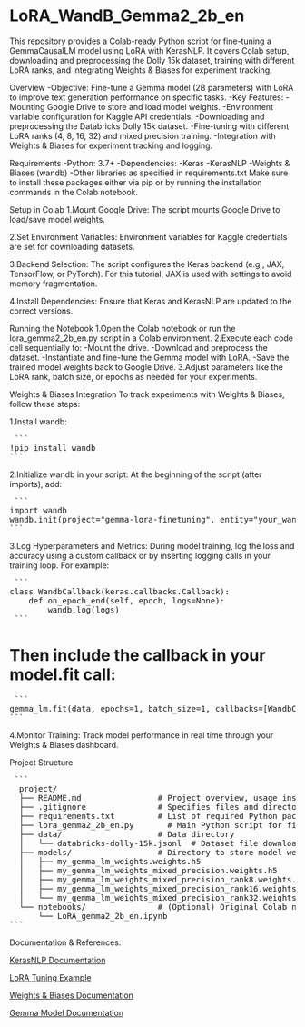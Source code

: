 # LoRA_WandB_Gemma2_2b_en
This repository provides a Colab-ready Python script for fine-tuning a GemmaCausalLM model using LoRA with KerasNLP. It covers Colab setup, downloading and preprocessing the Dolly 15k dataset, training with different LoRA ranks, and integrating Weights &amp; Biases for experiment tracking.


Overview
-Objective: Fine-tune a Gemma model (2B parameters) with LoRA to improve text generation performance on specific tasks.
-Key Features:
  -Mounting Google Drive to store and load model weights.
  -Environment variable configuration for Kaggle API credentials.
  -Downloading and preprocessing the Databricks Dolly 15k dataset.
  -Fine-tuning with different LoRA ranks (4, 8, 16, 32) and mixed precision training.
  -Integration with Weights & Biases for experiment tracking and logging.

Requirements
-Python: 3.7+
-Dependencies:
  -Keras
  -KerasNLP
  -Weights & Biases (wandb)
  -Other libraries as specified in requirements.txt
  Make sure to install these packages either via pip or by running the installation commands in the Colab notebook.

Setup in Colab
1.Mount Google Drive: The script mounts Google Drive to load/save model weights.

2.Set Environment Variables: Environment variables for Kaggle credentials are set for downloading datasets.

3.Backend Selection: The script configures the Keras backend (e.g., JAX, TensorFlow, or PyTorch). For this tutorial, JAX is used with settings to avoid memory fragmentation.

4.Install Dependencies: Ensure that Keras and KerasNLP are updated to the correct versions.

Running the Notebook
1.Open the Colab notebook or run the lora_gemma2_2b_en.py script in a Colab environment.
2.Execute each code cell sequentially to:
  -Mount the drive.
  -Download and preprocess the dataset.
  -Instantiate and fine-tune the Gemma model with LoRA.
  -Save the trained model weights back to Google Drive.
3.Adjust parameters like the LoRA rank, batch size, or epochs as needed for your experiments.

Weights & Biases Integration
To track experiments with Weights & Biases, follow these steps:

1.Install wandb:
<pre lang="no-highlight"> ```
!pip install wandb 
```</pre>

2.Initialize wandb in your script:
At the beginning of the script (after imports), add:
<pre lang="no-highlight"> ```
import wandb
wandb.init(project="gemma-lora-finetuning", entity="your_wandb_username")
``` </pre>

3.Log Hyperparameters and Metrics:
During model training, log the loss and accuracy using a custom callback or by inserting logging calls in your training loop. For example:
<pre lang="no-highlight"> ```
class WandbCallback(keras.callbacks.Callback):
    def on_epoch_end(self, epoch, logs=None):
        wandb.log(logs)
 ``` </pre>

# Then include the callback in your model.fit call:
<pre lang="no-highlight"> ```
gemma_lm.fit(data, epochs=1, batch_size=1, callbacks=[WandbCallback()])
``` </pre>

4.Monitor Training:
Track model performance in real time through your Weights & Biases dashboard.

Project Structure
<pre lang="no-highlight"> ```
  project/
  ├── README.md                # Project overview, usage instructions, and background information (this file)
  ├── .gitignore               # Specifies files and directories to be ignored by Git
  ├── requirements.txt         # List of required Python packages (keras, keras-nlp, wandb, etc.)
  ├── lora_gemma2_2b_en.py       # Main Python script for fine-tuning the Gemma model
  ├── data/                    # Data directory
  │   └── databricks-dolly-15k.jsonl  # Dataset file downloaded during execution
  ├── models/                  # Directory to store model weights
  │   ├── my_gemma_lm_weights.weights.h5
  │   ├── my_gemma_lm_weights_mixed_precision.weights.h5
  │   ├── my_gemma_lm_weights_mixed_precision_rank8.weights.h5
  │   ├── my_gemma_lm_weights_mixed_precision_rank16.weights.h5
  │   └── my_gemma_lm_weights_mixed_precision_rank32.weights.h5
  └── notebooks/               # (Optional) Original Colab notebook files
      └── LoRA_gemma2_2b_en.ipynb
``` </pre>

Documentation & References:

[KerasNLP Documentation](https://keras.io/keras_hub/api/)

[LoRA Tuning Example](https://keras.io/examples/nlp/parameter_efficient_finetuning_of_gpt2_with_lora/)

[Weights & Biases Documentation](https://docs.wandb.ai/guides/track/launch/)

[Gemma Model Documentation](https://ai.google.dev/gemma/docs/get_started)

